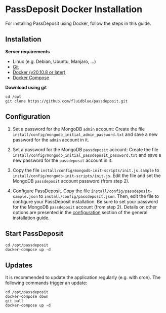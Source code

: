 # PassDeposit Docker Installation

For installing PassDeposit using Docker, follow the steps in this guide.


## Installation

**Server requirements**

* Linux (e.g. Debian, Ubuntu, Manjaro, ...)
* [Git](https://git-scm.com/)
* [Docker (v20.10.8 or later)](https://docs.docker.com/engine/install/)
* [Docker Compose](https://docs.docker.com/compose/install/)

**Download using git**

	cd /opt
	git clone https://github.com/fluidblue/passdeposit.git


## Configuration

1. Set a password for the MongoDB `admin` account:
Create the file `install/config/mongodb_initial_admin_password.txt` and save a new password for the `admin` account in it.

2. Set a password for the MongoDB `passdeposit` account:
Create the file `install/config/mongodb_initial_passdeposit_password.txt` and save a new password for the `passdeposit` account in it.

3. Copy the file `install/config/mongodb-init-scripts/init.js.sample` to `install/config/mongodb-init-scripts/init.js`.
Edit the file and set the MongoDB `passdeposit` account password (from step 2).

4. Configure PassDeposit.
Copy the file `install/config/passdeposit-sample.json` to `install/config/passdeposit.json`.
Then, edit the file to configure your PassDeposit installation.
Be sure to set your password for the MongoDB `passdeposit` account (from step 2).
Details on other options are presented in the [configuration](Install.md#configuration) section of the general installation guide.


## Start PassDeposit

	cd /opt/passdeposit
	docker-compose up -d


## Updates

It is recommended to update the application regularly (e.g. with cron).
The following commands trigger an update:

	cd /opt/passdeposit
	docker-compose down
	git pull
	docker-compose up -d
